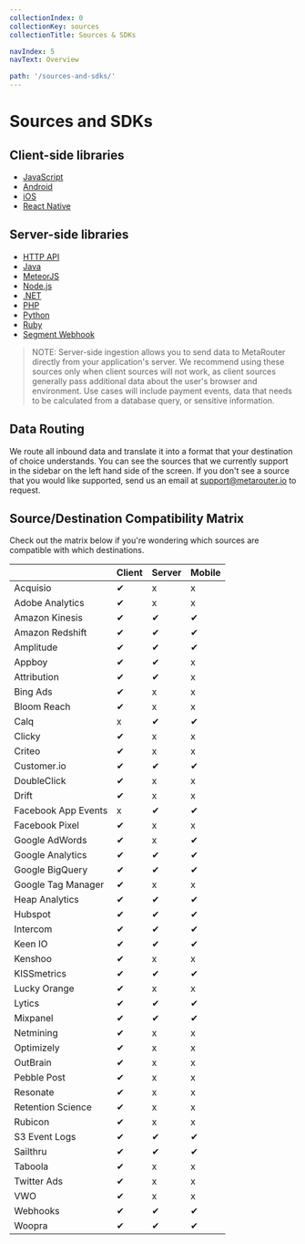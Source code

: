 ```yaml
---
collectionIndex: 0
collectionKey: sources
collectionTitle: Sources & SDKs

navIndex: 5
navText: Overview

path: '/sources-and-sdks/'
---
```


# Sources and SDKs

## Client-side libraries

- [JavaScript](/sources/analytics-js/)
- [Android](/sources/android/)
- [iOS](/sources/ios/)
- [React Native](/sources/react-native/)

## Server-side libraries

- [HTTP API](/sources/http-api/)
- [Java](/sources/java/)
- [MeteorJS](/sources/meteor-js/)
- [Node.js](/sources/node-js/)
- [.NET](/sources/dot-net/)
- [PHP](/sources/php/)
- [Python](/sources/python/)
- [Ruby](/sources/ruby/)
- [Segment Webhook](/sources/segment-webhook/)

> NOTE: Server-side ingestion allows you to send data to MetaRouter directly from your application's server. We recommend using these sources only when client sources will not work, as client sources generally pass additional data about the user's browser and environment. Use cases will include payment events, data that needs to be calculated from a database query, or sensitive information.

## Data Routing

We route all inbound data and translate it into a format that your destination of choice understands. You can see the sources that we currently support in the sidebar on the left hand side of the screen. If you don't see a source that you would like supported, send us an email at [support@metarouter.io](mailto:support@metarouter.io) to request.

## Source/Destination Compatibility Matrix

<!-- TODO: Figure out how to get EE edition destinations into this matrix -->

Check out the matrix below if you're wondering which sources are compatible with which destinations.

|                     | Client | Server | Mobile |
| ------------------- | ------ | ------ | ------ |
| Acquisio            | ✔      | x      | x      |
| Adobe Analytics     | ✔      | x      | x      |
| Amazon Kinesis      | ✔      | ✔      | ✔      |
| Amazon Redshift     | ✔      | ✔      | ✔      |
| Amplitude           | ✔      | ✔      | ✔      |
| Appboy              | ✔      | ✔      | x      |
| Attribution         | ✔      | ✔      | x      |
| Bing Ads            | ✔      | x      | x      |
| Bloom Reach         | ✔      | x      | x      |
| Calq                | x      | ✔      | ✔      |
| Clicky              | ✔      | x      | x      |
| Criteo              | ✔      | x      | x      |
| Customer.io         | ✔      | ✔      | ✔      |
| DoubleClick         | ✔      | x      | x      |
| Drift               | ✔      | x      | x      |
| Facebook App Events | x      | ✔      | ✔      |
| Facebook Pixel      | ✔      | x      | x      |
| Google AdWords      | ✔      | x      | ✔      |
| Google Analytics    | ✔      | ✔      | ✔      |
| Google BigQuery     | ✔      | ✔      | ✔      |
| Google Tag Manager  | ✔      | x      | x      |
| Heap Analytics      | ✔      | ✔      | ✔      |
| Hubspot             | ✔      | ✔      | ✔      |
| Intercom            | ✔      | ✔      | ✔      |
| Keen IO             | ✔      | ✔      | ✔      |
| Kenshoo             | ✔      | x      | x      |
| KISSmetrics         | ✔      | ✔      | ✔      |
| Lucky Orange        | ✔      | x      | x      |
| Lytics              | ✔      | ✔      | ✔      |
| Mixpanel            | ✔      | ✔      | ✔      |
| Netmining           | ✔      | x      | x      |
| Optimizely          | ✔      | x      | x      |
| OutBrain            | ✔      | x      | x      |
| Pebble Post         | ✔      | x      | x      |
| Resonate            | ✔      | x      | x      |
| Retention Science   | ✔      | x      | x      |
| Rubicon             | ✔      | x      | x      |
| S3 Event Logs       | ✔      | ✔      | ✔      |
| Sailthru            | ✔      | ✔      | ✔      |
| Taboola             | ✔      | x      | x      |
| Twitter Ads         | ✔      | x      | x      |
| VWO                 | ✔      | x      | x      |
| Webhooks            | ✔      | ✔      | ✔      |
| Woopra              | ✔      | ✔      | ✔      |
